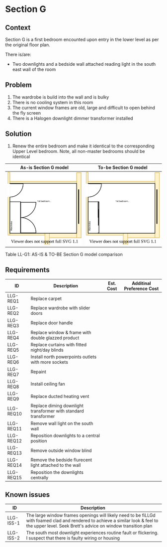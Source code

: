 # Section G

## Context
Section G is a first bedroom encounted upon entry in the lower level as per the original floor plan.

There is/are:
* Two downlights and a bedside wall attached reading light in the south east wall of the room

## Problem
1. The wardrobe is build into the wall and is bulky
2. There is no cooling system in this room
3. The current window frames are old, large and difficult to open behind the fly screen
4. There is a Halogen downlight dimmer transformer installed

## Solution
1. Renew the entire bedroom and make it identical to the corresponding Upper Level bedroom. Note, all non-master bedrooms should be identical

|As-is Section G model| To-be Section G model|
|---|---|
|![AS-IS lower-level Section G diagram](Lower-Level-AS-IS-section-G.svg)|![TO-BE lower-level Section G diagram](Lower-Level-TO-BE-section-G.svg)|
Table LL-G1: AS-IS & TO-BE Section G model comparison

## Requirements
|ID|Description|Est. Cost|Additinal Preference Cost|
|---|---|---|--|
|LLG-REQ1|Replace carpet||
|LLG-REQ2|Replace wardrobe with slider doors|||
|LLG-REQ3|Replace door handle||
|LLG-REQ4|Replace window & frame with double glazzed product||
|LLG-REQ5|Replace curtains with fitted night/day blinds||
|LLG-REQ6|Install north powerpoints outlets with more sockets||
|LLG-REQ7|Repaint||
|LLG-REQ8|Install ceiling fan||
|LLG-REQ9|Replace ducted heating vent||
|LLG-REQ10|Replace diming downlight  transformer with standard transformer||
|LLG-REQ11|Remove wall light on the south wall||
|LLG-REQ12|Reposition downlights to a central position||
|LLG-REQ13|Remove outside window blind||
|LLG-REQ14|Remove the bedside flurecent light attached to the wall||
|LLG-REQ15|Reposition the downlights centrally||


## Known issues
|ID|Description|
|---|---|
|LLG-ISS-1|The large window frames openings will likely need to be fiLLGd with foamed clad and rendered to achieve a similar look & feel to the upper level. Seek Brett's advice on window transition plan|
|LLG-ISS-2|The south most downlight experiences routine fault or flickering. I suspect that there is faulty wiring or housing|